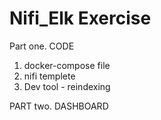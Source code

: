 # Nifi_Elk Exercise

Part one. CODE
1. docker-compose file
2. nifi templete
3. Dev tool - reindexing 


PART two. DASHBOARD
